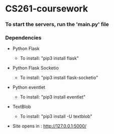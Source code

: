 # CS261-coursework

### To start the servers, run the 'main.py' file

### Dependencies
* Python Flask
    * To install: "pip3 install flask"
* Python Flask Socketio
    * To install: "pip3 install flask-socketio"
* Python eventlet
    * To install: "pip3 install eventlet"
* TextBlob
    * To install: "pip3 install -U textblob"

* Site opens in : http://127.0.0.1:5000/
